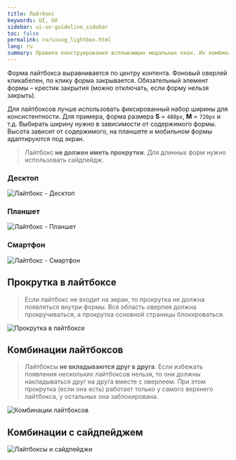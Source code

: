 ```yaml
---
title: Лайтбокс
keywords: UI, UX
sidebar: ui-ux-guideline_sidebar
toc: false
permalink: ru/uiuxg_lightbox.html
lang: ru
summary: Правила конструирования всплывающих модальных окон. Их комбинации и порядок появления.
---
```


Форма лайтбокса выравнивается по центру контента. Фоновый оверлей кликабелен, по клику форма закрывается. Обязательный элемент формы – крестик закрытия (можно отключать, если форму нельзя закрыть).

Для лайтбоксов лучше использовать фиксированный набор ширины для консистентности. Для примера, форма размера **S** = `480px`, **M** = `720px` и т.д. Выбирать ширину нужно в зависимости от содержимого формы. Высота зависит от содержимого, на планшете и мобильном формы адаптируются под экран.

>Лайтбокс **не должен иметь прокрутки**. Для длинных форм нужно использовать сайдпейдж.

### Десктоп

![Лайтбокс - Десктоп](../../../images/pages/guides/ui-ux-guideline/uiuxg_lightbox/1.png)

### Планшет

![Лайтбокс - Планшет](../../../images/pages/guides/ui-ux-guideline/uiuxg_lightbox/2.png)

### Смартфон

![Лайтбокс - Смартфон](../../../images/pages/guides/ui-ux-guideline/uiuxg_lightbox/3.png)

## Прокрутка в лайтбоксе

>Если лайтбокс не входит на экран, то прокрутка не должна появляться внутри формы. Вся область оверлея должна прокручиваться, а прокрутка основной страницы блокироваться.

![Прокрутка в лайтбоксе](../../../images/pages/guides/ui-ux-guideline/uiuxg_lightbox/4.png)

## Комбинации лайтбоксов

>Лайтбоксы **не вкладываются друг в друга**. Если избежать появления нескольких лайтбоксов нельзя, то они должны накладываться друг на друга вместе с оверлеем. При этом прокрутка (если она есть) работает только у самого верхнего лайтбокса, у остальных она заблокирована.

![Комбинации лайтбоксов](../../../images/pages/guides/ui-ux-guideline/uiuxg_lightbox/5.png)

## Комбинации с сайдпейджем

![Лайтбоксы и сайдпейджи](../../../images/pages/guides/ui-ux-guideline/uiuxg_lightbox/6.png)
